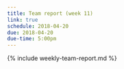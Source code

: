 ```yaml
---
title: Team report (week 11)
link: true
schedule: 2018-04-20
due: 2018-04-20
due-time: 5:00pm
---
```

{% include weekly-team-report.md %}

